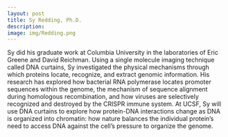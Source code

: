 ```yaml
---
layout: post
title: Sy Redding, Ph.D.
description:
image: img/Redding.png
---
```


 Sy did his graduate work at Columbia University in the laboratories of Eric Greene and David Reichman. Using a single molecule imaging technique called DNA curtains, Sy investigated the physical mechanisms through which proteins locate, recognize, and extract genomic information. His research has explored how bacterial RNA polymerase locates promoter sequences within the genome, the mechanism of sequence alignment during homologous recombination, and how viruses are selectively recognized and destroyed by the CRISPR immune system.  At UCSF, Sy will use DNA curtains to explore how protein-DNA interactions change as DNA is organized into chromatin: how nature balances the individual protein’s need to access DNA against the cell’s pressure to organize the genome.
